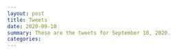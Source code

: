 ```yaml
---
layout: post
title: Tweets
date: 2020-09-10
summary: These are the tweets for September 10, 2020.
categories:
---
```


